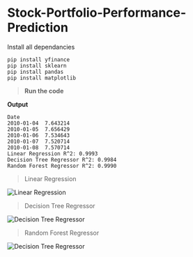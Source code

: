 # Stock-Portfolio-Performance-Prediction

Install all dependancies

```
pip install yfinance
pip install sklearn
pip install pandas
pip install matplotlib
```
> **Run the code** 

**Output**

```
Date
2010-01-04  7.643214
2010-01-05  7.656429
2010-01-06  7.534643
2010-01-07  7.520714
2010-01-08  7.570714
Linear Regression R^2: 0.9993
Decision Tree Regressor R^2: 0.9984
Random Forest Regressor R^2: 0.9990
```
> Linear Regression

![Linear Regression](https://ik.imagekit.io/0qlf5pqwx/Figure_1.png?updatedAt=1681138832925)

> Decision Tree Regressor

![Decision Tree Regressor](https://ik.imagekit.io/0qlf5pqwx/Figure_2.png?updatedAt=1681138834170)

> Random Forest Regressor

![Decision Tree Regressor](https://ik.imagekit.io/0qlf5pqwx/Figure_3.png?updatedAt=1681138833616)

